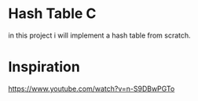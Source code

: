 # Hash Table C
in this project i will implement a hash table from scratch.
# Inspiration
https://www.youtube.com/watch?v=n-S9DBwPGTo

